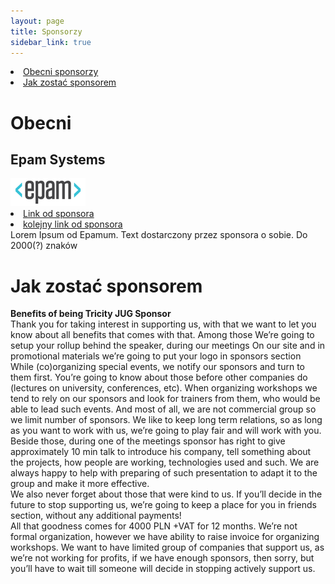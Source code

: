 ```yaml
---
layout: page
title: Sponsorzy
sidebar_link: true
---
```

<div id="toc">
    <li><a href="#obecni_sponsorzy">Obecni sponsorzy</a></li>
    <li><a href="#jak_zostac_sponsorem">Jak zostać sponsorem</a></li>
</div>
<h1>Obecni</h1>


<h2>Epam Systems</h2>
<div><a href="http://epam.com"><img src="/img/sponsors/epam.jpeg" class="img-responsive" alt="Epam logo"/></a></div>
<li> <a href="#">Link od sponsora</a></li>
<li> <a href="#">kolejny link od sponsora</a></li>
Lorem Ipsum od Epamum. Text dostarczony przez sponsora o sobie. Do 2000(?) znaków

<h1> Jak zostać sponsorem</h1>
<div>
    <strong>Benefits of being Tricity JUG Sponsor</strong>
    <div class="row"></div>
    Thank you for taking interest in supporting us, with that we want to let you know about all benefits that comes with that. Among those
    We’re going to setup your rollup behind the speaker, during our meetings
    On our site and in promotional materials we’re going to put your logo in sponsors section
    While (co)organizing special events, we notify our sponsors and turn to them first. You’re going to know about those before other companies do (lectures on university, conferences, etc).
    When organizing workshops we tend to rely on our sponsors and look for trainers from them, who would be able to lead such events.
    And most of all, we are not commercial group so we limit number of sponsors. We like to keep long term relations, so as long as you want to work with us, we’re going to play fair and will work with you.
    <div class="row"></div>
    <div class="row"></div>
    Beside those, during one of the meetings sponsor has right to give approximately 10 min talk to introduce his company, tell something about the projects, how people are working, technologies used and such. We are always happy to help with preparing of such presentation to adapt it to the group and make it more effective.
    <div class="row"></div>
    We also never forget about those that were kind to us. If you’ll decide in the future to stop supporting us, we’re going to keep a place for you in friends section, without any additional payments!
    <div class="row"></div>
    All that goodness comes for 4000 PLN +VAT for 12 months. We’re not formal organization, however we have ability to raise invoice for organizing workshops.
    We want to have limited group of companies that support us, as we’re not working for profits, if we have enough sponsors, then sorry, but you’ll have to wait till someone will decide in stopping actively support us.
</div>
